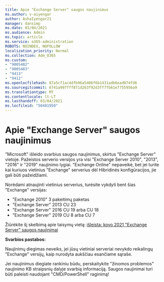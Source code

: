 ```yaml
---
title: Apie "Exchange Server" saugos naujinimus
ms.author: v-aiyengar
author: AshaIyengar21
manager: dansimp
ms.date: 03/04/2021
ms.audience: Admin
ms.topic: article
ms.service: o365-administration
ROBOTS: NOINDEX, NOFOLLOW
localization_priority: Normal
ms.collection: Adm_O365
ms.custom:
- "9005482"
- "9005483"
- "9413"
- "9412"
ms.openlocfilehash: 87a5cf1ac4dfb96a5406f6b1431adb6ead074fd6
ms.sourcegitcommit: 6741a997fff871d263f92d3ff7fb61e7755956a9
ms.translationtype: MT
ms.contentlocale: lt-LT
ms.lasthandoff: 03/04/2021
ms.locfileid: "50481950"
---
```

# <a name="about-exchange-server-security-updates"></a>Apie "Exchange Server" saugos naujinimus

"Microsoft" išleido svarbius saugos naujinimus, skirtus "Exchange Server" vietoje. Pažeistos serverio versijos yra visi "Exchange Server 2010", "2013", "2016" ir "2019" naujinimo lygiai. "Exchange Online" nepaveikė, bet jei turite kai kuriuos vietinius "Exchange" serverius dėl Hibridinės konfigūracijos, jie gali būti pažeidžiami.

Norėdami atnaujinti vietinius serverius, turėsite vykdyti bent šias "Exchange" versijas:

- "Exchange 2010" 3 pakeitimų paketas
- "Exchange Server" 2013 CU 23
- "Exchange Server" 2016 CU 19 arba CU 18
- "Exchange Server" 2019 CU 8 arba CU 7

Žiūrėkite šį skelbimą apie taisymų vietą: [išleista: kovo 2021 "Exchange Server" saugos naujinimai](https://techcommunity.microsoft.com/t5/exchange-team-blog/released-march-2021-exchange-server-security-updates/ba-p/2175901)

**Svarbios pastabos:**

Naujinimų diegimas neveiks, jei jūsų vietiniai serveriai nevykdo reikalingų "Exchange" versijų, kaip nurodyta aukščiau esančiame sąraše.

Jei naujinimus diegiate rankiniu būdu, perskaitykite "žinomos problemos" naujinimo KB straipsnių dalyje svarbią informaciją. Saugos naujinimai turi būti paleisti naudojant "CMD/PowerShell" raginimą!
